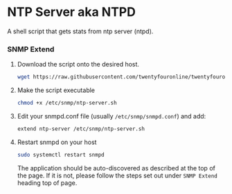 # NTP Server aka NTPD

A shell script that gets stats from ntp server (ntpd).

### SNMP Extend

1. Download the script onto the desired host.

    ```bash
    wget https://raw.githubusercontent.com/twentyfouronline/twentyfouronline-agent/master/snmp/ntp-server.sh -O /etc/snmp/ntp-server.sh
    ```

2. Make the script executable

    ```bash
    chmod +x /etc/snmp/ntp-server.sh
    ```

3. Edit your snmpd.conf file (usually `/etc/snmp/snmpd.conf`) and add:

    ```bash
    extend ntp-server /etc/snmp/ntp-server.sh
    ```

4. Restart snmpd on your host

    ```bash
    sudo systemctl restart snmpd
    ```

    The application should be auto-discovered as described at the top of the page. If it is not, please follow the steps set out under `SNMP Extend` heading top of page.




